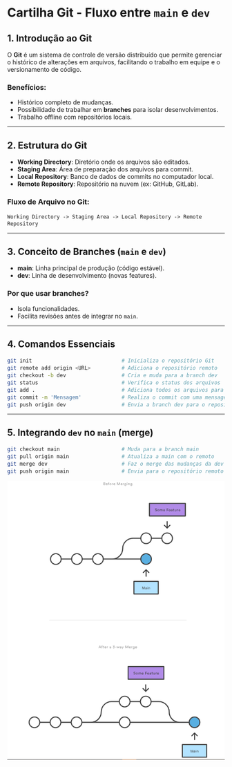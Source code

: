 
# Cartilha Git - Fluxo entre `main` e `dev`

## 1. Introdução ao Git

O **Git** é um sistema de controle de versão distribuído que permite gerenciar o histórico de alterações em arquivos, facilitando o trabalho em equipe e o versionamento de código.

### Benefícios:
- Histórico completo de mudanças.
- Possibilidade de trabalhar em **branches** para isolar desenvolvimentos.
- Trabalho offline com repositórios locais.

---

## 2. Estrutura do Git

- **Working Directory**: Diretório onde os arquivos são editados.
- **Staging Area**: Área de preparação dos arquivos para commit.
- **Local Repository**: Banco de dados de commits no computador local.
- **Remote Repository**: Repositório na nuvem (ex: GitHub, GitLab).

### Fluxo de Arquivo no Git:

```plaintext
Working Directory -> Staging Area -> Local Repository -> Remote Repository
```

---

## 3. Conceito de Branches (`main` e `dev`)

- **main**: Linha principal de produção (código estável).
- **dev**: Linha de desenvolvimento (novas features).

### Por que usar branches?

- Isola funcionalidades.
- Facilita revisões antes de integrar no `main`.

---

## 4. Comandos Essenciais

```bash
git init                             # Inicializa o repositório Git
git remote add origin <URL>          # Adiciona o repositório remoto
git checkout -b dev                  # Cria e muda para a branch dev
git status                           # Verifica o status dos arquivos
git add .                            # Adiciona todos os arquivos para staging
git commit -m 'Mensagem'             # Realiza o commit com uma mensagem
git push origin dev                  # Envia a branch dev para o repositório remoto
```

---

## 5. Integrando `dev` no `main` (merge)

```bash
git checkout main                    # Muda para a branch main
git pull origin main                 # Atualiza a main com o remoto
git merge dev                        # Faz o merge das mudanças da dev
git push origin main                 # Envia para o repositório remoto
```
![Merge](merge.png)
